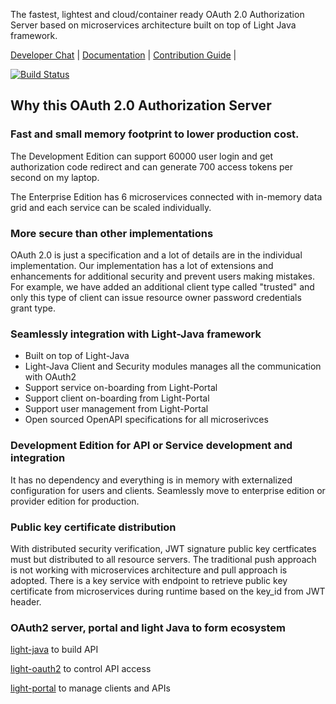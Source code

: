 The fastest, lightest and cloud/container ready OAuth 2.0 Authorization Server based on microservices 
architecture built on top of Light Java framework. 

[Developer Chat](https://gitter.im/networknt/light-oauth2) |
[Documentation](https://networknt.github.io/light-oauth2) |
[Contribution Guide](CONTRIBUTING.md) |

[![Build Status](https://travis-ci.org/networknt/light-oauth2.svg?branch=master)](https://travis-ci.org/networknt/light-oauth2)

## Why this OAuth 2.0 Authorization Server

### Fast and small memory footprint to lower production cost.

The Development Edition can support 60000 user login and get authorization code redirect
and can generate 700 access tokens per second on my laptop. 

The Enterprise Edition has 6 microservices connected with in-memory data grid 
and each service can be scaled individually.


### More secure than other implementations

OAuth 2.0 is just a specification and a lot of details are in the individual
implementation. Our implementation has a lot of extensions and enhancements 
for additional security and prevent users making mistakes. For example, we
have added an additional client type called "trusted" and only this type of
client can issue resource owner password credentials grant type. 

### Seamlessly integration with Light-Java framework

* Built on top of Light-Java
* Light-Java Client and Security modules manages all the communication with OAuth2
* Support service on-boarding from Light-Portal
* Support client on-boarding from Light-Portal
* Support user management from Light-Portal
* Open sourced OpenAPI specifications for all microserivces

### Development Edition for API or Service development and integration

It has no dependency and everything is in memory with externalized configuration 
for users and clients. Seamlessly move to enterprise edition or provider edition
for production.

### Public key certificate distribution

With distributed security verification, JWT signature public key certficates must
but distributed to all resource servers. The traditional push approach is not
working with microservices architecture and pull approach is adopted. There is a 
key service with endpoint to retrieve public key certificate from microservices 
during runtime based on the key_id from JWT header.  

### OAuth2 server, portal and light Java to form ecosystem

[light-java](https://github.com/networknt/light-java) to build API

[light-oauth2](https://github.com/networknt/light-oauth2) to control API access

[light-portal](https://github.com/networknt/light-portal) to manage clients and APIs

